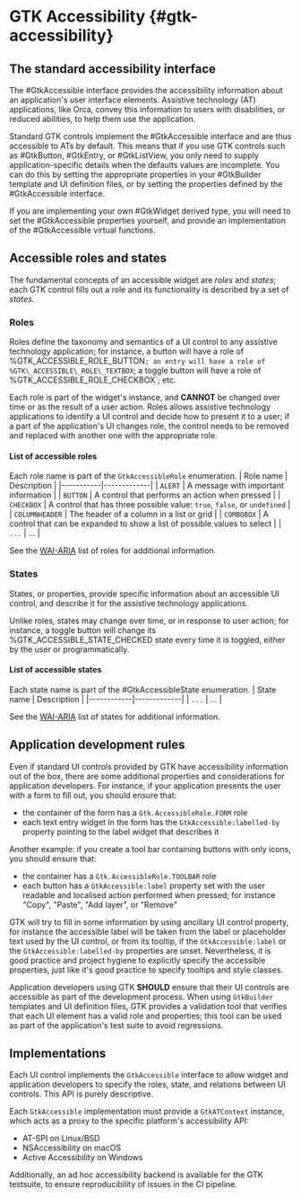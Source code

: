 # GTK Accessibility {#gtk-accessibility}

## The standard accessibility interface

The #GtkAccessible interface provides the accessibility information about
an application's user interface elements. Assistive technology (AT)
applications, like Orca, convey this information to users with disabilities,
or reduced abilities, to help them use the application.

Standard GTK controls implement the #GtkAccessible interface and are thus
accessible to ATs by default. This means that if you use GTK controls such
as #GtkButton, #GtkEntry, or #GtkListView, you only need to supply
application-specific details when the defaults values are incomplete. You
can do this by setting the appropriate properties in your #GtkBuilder
template and UI definition files, or by setting the properties defined by
the #GtkAccessible interface.

If you are implementing your own #GtkWidget derived type, you will need to
set the #GtkAccessible properties yourself, and provide an implementation
of the #GtkAccessible virtual functions.

## Accessible roles and states

The fundamental concepts of an accessible widget are *roles* and *states*;
each GTK control fills out a role and its functionality is described by a
set of *states*.

### Roles

Roles define the taxonomy and semantics of a UI control to any assistive
technology application; for instance, a button will have a role of
%GTK\_ACCESSIBLE\_ROLE\_BUTTON`; an entry will have a role of
%GTK\_ACCESSIBLE\_ROLE\_TEXTBOX`; a toggle button will have a role of
%GTK\_ACCESSIBLE\_ROLE\_CHECKBOX`; etc.

Each role is part of the widget's instance, and **CANNOT** be changed over
time or as the result of a user action. Roles allows assistive technology
applications to identify a UI control and decide how to present it to a
user; if a part of the application's UI changes role, the control needs to
be removed and replaced with another one with the appropriate role.

#### List of accessible roles

Each role name is part of the `GtkAccessibleRole` enumeration.
| Role name | Description |
|-----------|-------------|
| `ALERT` | A message with important information |
| `BUTTON` | A control that performs an action when pressed |
| `CHECKBOX` | A control that has three possible value: `true`, `false`, or `undefined` |
| `COLUMNHEADER` | The header of a column in a list or grid |
| `COMBOBOX` | A control that can be expanded to show a list of possible values to select |
| `...` | … |

See the [WAI-ARIA](https://www.w3.org/WAI/PF/aria/appendices#quickref) list
of roles for additional information.

### States

States, or properties, provide specific information about an accessible UI
control, and describe it for the assistive technology applications.

Unlike roles, states may change over time, or in response to user action;
for instance, a toggle button will change its %GTK\_ACCESSIBLE\_STATE\_CHECKED
state every time it is toggled, either by the user or programmatically.

#### List of accessible states

Each state name is part of the #GtkAccessibleState enumeration.
| State name | Description |
|------------|-------------|
| `...` | … |

See the [WAI-ARIA](https://www.w3.org/WAI/PF/aria/appendices#quickref) list of states for additional information.

## Application development rules

Even if standard UI controls provided by GTK have accessibility information
out of the box, there are some additional properties and considerations for
application developers. For instance, if your application presents the user
with a form to fill out, you should ensure that:

 * the container of the form has a `Gtk.AccessibleRole.FORM` role
 * each text entry widget in the form has the `GtkAccessible:labelled-by`
   property pointing to the label widget that describes it

Another example: if you create a tool bar containing buttons with only icons, you should ensure that:

 * the container has a `Gtk.AccessibleRole.TOOLBAR` role
 * each button has a `GtkAccessible:label` property set with the user
   readable and localised action performed when pressed; for instance "Copy",
   "Paste", "Add layer", or "Remove"

GTK will try to fill in some information by using ancillary UI control
property, for instance the accessible label will be taken from the label or
placeholder text used by the UI control, or from its tooltip, if the
`GtkAccessible:label` or the `GtkAccessible:labelled-by` properties are
unset. Nevertheless, it is good practice and project hygiene to explicitly
specify the accessible properties, just like it's good practice to specify
tooltips and style classes.

Application developers using GTK **SHOULD** ensure that their UI controls
are accessible as part of the development process. When using `GtkBuilder`
templates and UI definition files, GTK provides a validation tool that
verifies that each UI element has a valid role and properties; this tool can
be used as part of the application's test suite to avoid regressions.

## Implementations

Each UI control implements the `GtkAccessible` interface to allow widget and
application developers to specify the roles, state, and relations between UI
controls. This API is purely descriptive.

Each `GtkAccessible` implementation must provide a `GtkATContext` instance,
which acts as a proxy to the specific platform's accessibility API:

 * AT-SPI on Linux/BSD
 * NSAccessibility on macOS
 * Active Accessibility on Windows

Additionally, an ad hoc accessibility backend is available for the GTK
testsuite, to ensure reproducibility of issues in the CI pipeline.
